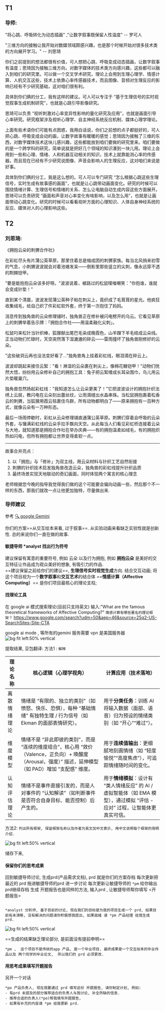 ## T1

### 导师:

"将心跳、呼吸转化为动态插画" ,"让数字叙事既保留人性温度"  -- 罗可人

"三维方向的接触让我开始对数媒领域颇感兴趣，也是那个时候开始对很多技术类的方向展开学习。" -- 刘思琦

你们之前提到的想法都很有价值，可人想把心跳、呼吸变成动态插画，让数字叙事有温度；思琦因为接触三维方向，对数字媒体的技术类方向感兴趣，这些都可以融入到咱们的研究里。​
可以做一个交叉学术研究，理论上会用到生理心理学、情感计算、人机交互这些，技术上依靠心率传感器技术，而且图像、音频对生理反应的影响已经有不少研究基础，这对咱们很有利。

具体到你们俩的分工，我有这样的建议。可人可以专注于 “基于生理信号的实时视觉叙事生成机制研究”，也就是心跳引导影像研究。

思琦可以负责 “视听刺激对心率变异性影响的量化研究及应用”，也就是画面引导心率研究。研究框架涉及视听心理学、自主神经系统反应机制、媒体心理学理论。

上面有些术语你们可能有点困惑，我用白话说，你们之前想的点子都挺好的，可人把心跳、呼吸变成会动的画，让数字故事有暖暖的感觉；思琦因为接触了三维的东西，对数字媒体技术这块儿感兴趣，这些都能放到咱们要做的研究里来。​
咱们要做的是一个跨学科的研究，简单说就是把好几个领域的知识凑到一块儿用。理论上会用到一些和心理、情绪、人和机器互动相关的知识，技术上就靠能测心率的传感器。而且现在已经有不少研究说图像、声音会影响人的生理反应，这对咱们来说是好事。

具体到你们俩的分工，我是这么想的。可人可以专门研究 “怎么根据心跳这些生理信号，实时生成有故事感的画面”，也就是让心跳带动画面变化。研究的时候可以围绕情绪计算、生理信号和情绪的关系、怎么让电脑自动生成内容这些方面展开。
思琦可以负责研究 “画面和声音对心率变化有啥影响，以及怎么用”，也就是让画面带动心跳变化。研究的时候可以看看视听方面的心理知识、人体自身神经系统的反应、媒体对人的心理影响这些。

## T2

### 刘思琦:

《拥抱云朵的刺猬合作社》

在彩虹尽头有片蒲公英草原，那里住着总是缩成团的刺猬家族。每当北风捎来初雪的气息，小刺猬波波就会对着池塘发呆——倒影里那些竖立的尖刺，像永远穿不透的荆棘铠甲。

"要是能抱抱云朵该多好呀。"波波说着，被路过的松鼠噗嗤嘲笑："你抱谁，谁就会变成针垫！"

直到某个清晨，波波发现蒲公英种子粘在刺尖上，竟织成了毛茸茸的星光。他疯狂收集绒毛，给自己织了件彩虹软外套，终于第一次抱住了妈妈。

消息传到独角兽的云朵修理铺时，独角兽正在修补被闪电劈开的乌云。它看见草原上的刺猬举着告示牌：「拥抱合作社——用温柔融化尖刺」。

松鼠叼来松针当针织棒，狐狸献出尾巴毛染成晚霞色，山羊蹭下羊毛结成云朵线。正当动物们忙碌时，天空突然落下湿漉漉的碎云——雷雨撞坏了独角兽刚修好的云朵。

"这些破洞云再也没法变好看了..."独角兽角上挂着彩虹线，眼泪滴在碎云上。

波波却跳起来接住云絮："看！淋湿的云朵裹在刺尖上，像棉花糖铠甲！"动物们恍然大悟，纷纷用云朵修补自己的拥抱工具：兔子把云絮缠成长耳朵围巾，鸟儿用云片垫暖巢穴。

独角兽忽然扬起彩虹线："我知道怎么让云朵更美了！"它把波波设计的拥抱针织法绣上云层，教闪电在云朵刻出蕾丝纹，让雨滴缝出水晶串珠。当松鼠拥抱裹着松香云的刺猬，当狐狸用霞云毯裹住鸟群，所有动物都明白了——原来拥抱有一百种方式，就像云朵有一万种形态。

最后一场雨停歇时，彩虹从云朵修理铺直通蒲公英草原。刺猬们穿着会呼吸的云朵外套，与镶满彩虹线的云朵手拉手飘向天空。从此每当人们看见彩虹桥连接着云朵与大地，就知道那是拥抱合作社在举办庆典——有的拥抱温柔如绒毛，有的拥抱炽热如闪电，但所有拥抱都让世界变得柔软一点。

---

故事合并亮点：

1. 以「拥抱」与「修补」为双主线，用云朵材料与针织工艺自然衔接
2. 刺猬的针织技术启发独角兽改造云朵，独角兽的彩虹线提升针织品质
3. 最终场景实现天地联动的奇幻画面，同时体现两个寓言的核心理念

老师根据您今晚的指导我觉得我们做的这个可能要会偏向动画一些，然后那个不一样的东西，那我们就改一点让他更加独特，尽量做出来.





### 导师建议
参考 [ 🔍 google Gemini](@https://gemini.google.com/u/2/gem/3961c9fbb757/f8ee9cc2ff3f8ad0)

你们的方案==从交互绘本来看, 过于叙事==. 从实验动画来看缺乏实验性就是创新性. 总的来说你们一直在做的故事.

#### 敏捷导师 *analyst 找出行为符号

建议保留有寓意的重要符号, 例如 云朵 以及行为拥抱, 例如 **拥抱云朵** 是美好的交互特征让作品成为观众美好的想象, 有吸引力的作品.  
==建议保留之前给你们的建议==, **生理信号实时视觉生成**方向. 结合交互动画; 将这个项目视为一个**数字叙事**和**交互艺术**的结合体
==**情感计算（Affective Computing）**== 是你们项目最核心的理论支柱; 



#### 找理论工具

在 google ai 模式搜索理论(目前只支持英文) 输入:"What are the famous theoretical frameworks of Affective Computing?" `情感计算有哪些著名的理论框架？` 
https://www.google.com/search?udm=50&aep=46&source=25q2-US-SearchSites-Site-CTA

google ai mode , 等所有的gemini 服务需要 vpn 是美国服务器
![bg fit left:50% vertical](https://i.imgur.com/mJATfSg.webp)

提取结果, 豆包翻译: 
方法1 : `解释`

| 理论名称   | 核心逻辑（心理学视角）                                                                                   | 计算应用（技术落地）                                                                  |
| ------ | --------------------------------------------------------------------------------------------- | --------------------------------------------------------------------------- |
| 离散情绪理论 | 情绪是 “有限的、独立的类别”（如愤怒、快乐、恐惧），每种 “基础情绪” 有独特生理 / 行为信号（如 Ekman 的面部表情研究）。                           | 用于**分类任务**：训练 AI 将输入数据（面部、语音）归为预设的情绪类别（如 “开心”“难过”）。                         |
| 维度模型   | 情绪不是 “非此即彼的类别”，而是 “连续的维度组合”，核心用 “效价（Valence，正负向）+ 唤醒度（Arousal，强度）” 描述，延伸模型（如 PAD）增加 “支配感” 维度。 | 用于**连续值输出**：更细腻地刻画情绪（如 “轻度愉悦”“高度焦虑”），可追踪情绪随时间的变化。                           |
| 认知评估理论 | 情绪不是事件直接引发的，而是人对事件的 “认知解读”（如判断事件是否符合自身目标、能否控制）后产生的。                                           | 用于**情绪模拟**：设计有 “类人情绪反应” 的 AI / 虚拟智能体（如 EMA 模型），通过模拟 “评估 - 应对” 过程，让智能体更真实可信。 |


方法2: `列出所有框架, 保留框架名称以及作者为英文加中文表示, 用中文说明每个框架的简明介绍.`

![bg fit left:50% vertical](https://i.imgur.com/w4qm3LO.webp)



储存下来, 


#### 保留你们的思考成果
回到敏捷导师讨论, 生成prd(产品需求文档), 
prd 就是你们的方案存档 
每次更新把最近的 prd  拖进敏捷导师的prd 进一步讨论
每次更新让敏捷导师的 `*pm` 给你输出prd继续存档
生成 开题报告也是同样的方法, 输入prd , 让敏捷导师帮你填写 <开题报告> 

```Gemini

*analyst 分析师, 基于目前的讨论, 现在我们的目标是为我的项目生成一个 prd, 如果目前有未清晰, 没有解决的问题请你积极想我提出, 如果就绪 请 *pm 产品经理 给我生成 prd.

```

![bg fit left:50% vertical](https://i.imgur.com/iOV1po3.webp)

==生成的结果缺乏理论部分, 是前面没有提前申明==


```
*pm ,  这个项目不是传统的app 产品, 是一个毕业项目, 最终成果是一个交互绘本的毕业作品以及 两个同学的毕业论文,  所以我们的 prd 必须更改. 
```

#### 用思考成果填写开题报告

另开一个对话
```
*po 产品负责人, 现在我要通过 prd 填写这份 开题报告, 请你制定计划, 例如:
- 有prd 未提及的部分推荐适合的负责人与我讨论, 补全所缺的信息.
- 推荐合适的负责人(*po)帮我填写开题报告, 
- 如果有补充的内容请 *pm 给我更新 prd. 
```


